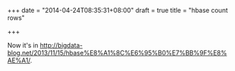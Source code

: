 +++
date = "2014-04-24T08:35:31+08:00"
draft = true
title = "hbase count rows"

+++



Now it's in <http://bigdata-blog.net/2013/11/15/hbase%E8%A1%8C%E6%95%B0%E7%BB%9F%E8%AE%A1/>.